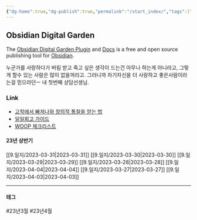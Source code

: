 ```yaml
---
{"dg-home":true,"dg-publish":true,"permalink":"/start_index/","tags":["gardenEntry"],"dgPassFrontmatter":true}
---
```



## Obsidian Digital Garden
The [Obsidian Digital Garden Plugin](https://github.com/oleeskild/obsidian-digital-garden) and [Docs](https://dg-docs.ole.dev/)  is a free and open source publishing tool for [Obsidian](https://obsidian.md/).

누군가를 사랑하다가 버림 받고 죽고 싶은 생각이 드는건 아무나 하는게 아니라고,  그렇게 할수 있는 사람은 많이 없을꺼라고. 그러니까 자기자신을 더 사랑하고 좋은사람이라는걸 믿으라던ㅡ 내 첫번째 상담선생님.

### Link
- [고착에서 빠져나와 창의적 통찰을 얻는 법](https://twinstae.github.io/fixation-to-insight/)
- [일일회고 가이드](https://twinstae.github.io/daily-review-guide/)
- [WOOP 체크리스트](https://dawn-bulb-f4b.notion.site/WOOP-3dee3143b2554dbda0aea18a4d1b2b26)



#### 23년 상반기
[[9.일지/2023-03-31\|2023-03-31]] 
[[9.일지/2023-03-30\|2023-03-30]] 
[[9.일지/2023-03-29\|2023-03-29]] 
[[9.일지/2023-03-28\|2023-03-28]] [[9.일지/2023-04-04\|2023-04-04]]
[[9.일지/2023-03-27\|2023-03-27]] [[9.일지/2023-04-03\|2023-04-03]]



---

#### 테그

#23년3월 #23년4월 